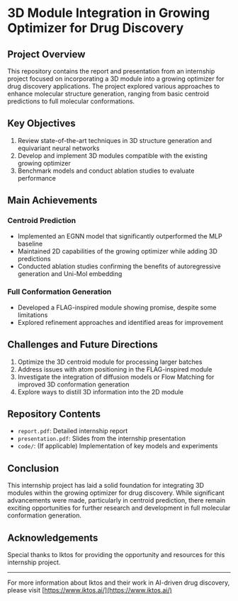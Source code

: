 # 3D Module Integration in Growing Optimizer for Drug Discovery

## Project Overview

This repository contains the report and presentation from an internship project focused on incorporating a 3D module into a growing optimizer for drug discovery applications. The project explored various approaches to enhance molecular structure generation, ranging from basic centroid predictions to full molecular conformations.

## Key Objectives

1. Review state-of-the-art techniques in 3D structure generation and equivariant neural networks
2. Develop and implement 3D modules compatible with the existing growing optimizer
3. Benchmark models and conduct ablation studies to evaluate performance

## Main Achievements

### Centroid Prediction
- Implemented an EGNN model that significantly outperformed the MLP baseline
- Maintained 2D capabilities of the growing optimizer while adding 3D predictions
- Conducted ablation studies confirming the benefits of autoregressive generation and Uni-Mol embedding

### Full Conformation Generation
- Developed a FLAG-inspired module showing promise, despite some limitations
- Explored refinement approaches and identified areas for improvement

## Challenges and Future Directions

1. Optimize the 3D centroid module for processing larger batches
2. Address issues with atom positioning in the FLAG-inspired module
3. Investigate the integration of diffusion models or Flow Matching for improved 3D conformation generation
4. Explore ways to distill 3D information into the 2D module

## Repository Contents

- `report.pdf`: Detailed internship report
- `presentation.pdf`: Slides from the internship presentation
- `code/`: (If applicable) Implementation of key models and experiments

## Conclusion

This internship project has laid a solid foundation for integrating 3D modules within the growing optimizer for drug discovery. While significant advancements were made, particularly in centroid prediction, there remain exciting opportunities for further research and development in full molecular conformation generation.

## Acknowledgements

Special thanks to Iktos for providing the opportunity and resources for this internship project.

---

For more information about Iktos and their work in AI-driven drug discovery, please visit [https://www.iktos.ai/](https://www.iktos.ai/)

